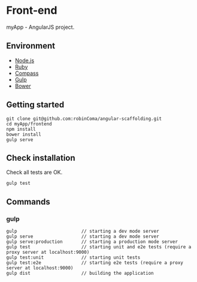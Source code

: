 # Front-end

myApp - AngularJS project.

## Environment

-   [Node.js](http://nodejs.org/)
-   [Ruby](https://www.ruby-lang.org/fr/)
-   [Compass](http://compass-style.org/install/)
-   [Gulp](http://gulpjs.com/)
-   [Bower](http://bower.io/)

## Getting started

    git clone git@github.com:robinComa/angular-scaffolding.git
    cd myApp/frontend
    npm install
    bower install
    gulp serve

## Check installation
Check all tests are OK.

	gulp test

## Commands

### gulp

	gulp                        // starting a dev mode server
	gulp serve                  // starting a dev mode server
	gulp serve:production       // starting a production mode server
	gulp test                   // starting unit and e2e tests (require a proxy server at localhost:9000)
	gulp test:unit              // starting unit tests
	gulp test:e2e               // starting e2e tests (require a proxy server at localhost:9000)
	gulp dist                   // building the application
